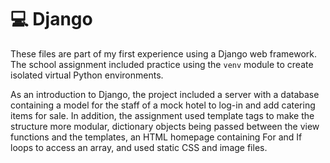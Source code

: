 # 💻 Django

These files are part of my first experience using a Django web framework. The school assignment included practice using the `venv` module to create isolated virtual Python environments.

As an introduction to Django, the project included a server with a database containing a model for the staff of a mock hotel to log-in and add catering items for sale.  In addition, the assignment used template tags to make the structure more modular, dictionary objects being passed between the view functions and the templates, an HTML homepage containing For and If loops to access an array, and used static CSS and image files.
